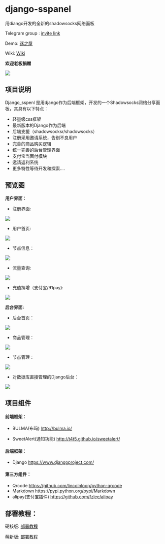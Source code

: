 # django-sspanel
用diango开发的全新的shadowsocks网络面板

Telegram group : [invite link](https://t.me/Ehcobreakwa11)

Demo: [迷之屋](https://www.ehcozone.ml/)

Wiki: [Wiki](https://github.com/Ehco1996/django-sspanel/wiki)

**欢迎老板捐赠**

![](http://opj9lh0x4.bkt.clouddn.com/17-12-20/62343859.jpg)

## 项目说明

Django_sspenl 是用django作为后端框架，开发的一个Shadowsocks网络分享面板，其具有以下特点：

* 轻量级css框架
* 最新版本的Django作为后端
* 后端支援（shadowsocksr/shadowsocks）
* 注册采用邀请系统，告别不良用户
* 完善的商品购买逻辑
* 统一完善的后台管理界面
* 支付宝当面付模块
* 邀请返利系统
* 更多特性等待开发和探索....

## 预览图

**用户界面：**

* 注册界面:

![](http://opj9lh0x4.bkt.clouddn.com/18-1-20/21920210.jpg)

* 用户首页:

![](http://opj9lh0x4.bkt.clouddn.com/18-1-20/44962964.jpg)

* 节点信息：

![](http://opj9lh0x4.bkt.clouddn.com/18-1-20/12404617.jpg)

* 流量查询:

![](http://opj9lh0x4.bkt.clouddn.com/18-1-20/23097796.jpg)


* 充值捐增（支付宝/91pay):

![](http://opj9lh0x4.bkt.clouddn.com/18-1-20/84610707.jpg)




**后台界面:**

* 后台首页：

![](http://opj9lh0x4.bkt.clouddn.com/17-10-25/23766206.jpg)

* 商品管理：

![](http://opj9lh0x4.bkt.clouddn.com/17-9-17/76575609.jpg)

* 节点管理：

![](http://opj9lh0x4.bkt.clouddn.com/17-9-17/12003054.jpg)

* 对数据库直接管理的Django后台：  

![](http://opj9lh0x4.bkt.clouddn.com/17-9-17/10484526.jpg)


## 项目组件

#### 前端框架：

* BULMA(布玛) <http://bulma.io/>

* SweetAlert(通知功能) <http://t4t5.github.io/sweetalert/>

#### 后端框架：

* Django  <https://www.djangoproject.com/>

#### 第三方组件：

* Qrcode <https://github.com/lincolnloop/python-qrcode>
* Markdown <https://pypi.python.org/pypi/Markdown>
* alipay(支付宝插件) <https://github.com/fzlee/alipay>

## 部署教程：

硬核版: [部署教程](https://github.com/Ehco1996/django-sspanel/wiki/%E9%9D%A2%E6%9D%BF%E9%83%A8%E7%BD%B2)

萌新版: [部署教程](https://github.com/Ehco1996/django-sspanel/wiki/%E9%9D%A2%E6%9D%BF%E5%AE%89%E8%A3%85%E6%95%99%E7%A8%8B-%E8%90%8C%E6%96%B0%E7%89%88)
